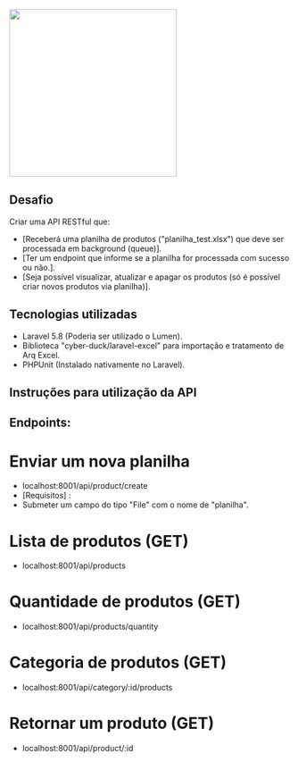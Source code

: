<img src="https://upload.wikimedia.org/wikipedia/commons/thumb/d/d4/Leroy_Merlin.svg/1200px-Leroy_Merlin.svg.png" width="300">

## Desafio 
Criar uma API RESTful que:

- [Receberá uma planilha de produtos ("planilha_test.xlsx") que deve ser
processada em background (queue)].
- [Ter um endpoint que informe se a planilha for processada com sucesso ou
não.].
- [Seja possível visualizar, atualizar e apagar os produtos (só é possível criar
novos produtos via planilha)].


## Tecnologias utilizadas

- Laravel 5.8 (Poderia ser utilizado o Lumen).
- Biblioteca "cyber-duck/laravel-excel" para importação e tratamento de Arq Excel.
- PHPUnit (Instalado nativamente no Laravel).

## Instruções para utilização da API

## Endpoints:

# Enviar um nova planilha
- localhost:8001/api/product/create
- [Requisitos] :
- Submeter um campo do tipo "File" com o nome de "planilha".

# Lista de produtos (GET)
- localhost:8001/api/products
# Quantidade de produtos (GET)
- localhost:8001/api/products/quantity
# Categoria de produtos (GET)
- localhost:8001/api/category/:id/products
# Retornar um produto (GET)
- localhost:8001/api/product/:id 


